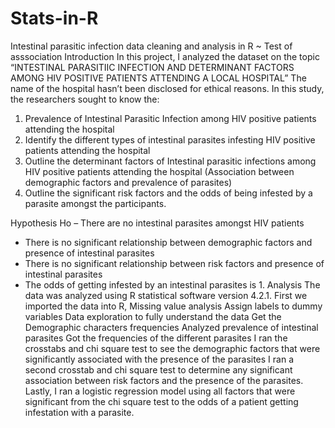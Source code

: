 # Stats-in-R
Intestinal parasitic infection data cleaning and analysis in R ~ Test of asssociation
Introduction 
In this project, I analyzed the dataset on the topic “INTESTINAL PARASITIIC INFECTION AND DETERMINANT FACTORS AMONG HIV POSITIVE PATIENTS ATTENDING A LOCAL HOSPITAL” The name of the hospital hasn’t been disclosed for ethical reasons.
In this study, the researchers sought to know the:
1.	Prevalence of Intestinal Parasitic Infection among HIV positive patients attending the hospital
2.	Identify the different types of intestinal parasites infesting HIV positive patients attending the hospital
3.	Outline the determinant factors of Intestinal parasitic infections among HIV positive patients attending the hospital (Association between demographic factors and prevalence of parasites)
4.	Outline the significant risk factors and the odds of being infested by a parasite amongst the participants.


Hypothesis
Ho – There are no intestinal parasites amongst HIV patients
-	There is no significant relationship between demographic factors and presence of intestinal parasites
-	There is no significant relationship between risk factors and presence of intestinal parasites
-	The odds of getting infested by an intestinal parasites is 1.
Analysis
The data was analyzed using R statistical software version 4.2.1.
First we imported the data into R, 
Missing value analysis
Assign labels to dummy variables
Data exploration to fully understand the data
Get the Demographic characters frequencies 
Analyzed prevalence of intestinal parasites
Got the frequencies of the different parasites
I ran the crosstabs and chi square test to see the demographic factors that were significantly associated with the presence of the parasites
I ran a second crosstab and chi square test to determine any significant association between risk factors and the presence of the parasites.
Lastly, I ran a logistic regression model using all factors that were significant from the chi square test to the odds of a patient getting infestation with a parasite.

